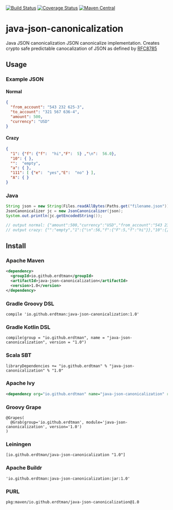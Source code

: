 [![Build Status](https://travis-ci.org/erdtman/java-json-canonicalization.svg?branch=master)](https://travis-ci.org/erdtman/java-json-canonicalization)
[![Coverage Status](https://coveralls.io/repos/github/erdtman/java-json-canonicalization/badge.svg)](https://coveralls.io/github/erdtman/java-json-canonicalization)
[![Maven Central](https://img.shields.io/maven-central/v/io.github.erdtman/java-json-canonicalization.svg?label=Maven%20Central)](http://search.maven.org/#search%7Cga%7C1%7Cg%3A%22io.github.erdtman%22%20a%3A%22java-json-canonicalization%22)
# java-json-canonicalization
Java JSON canonicalization 
JSON canonicalize implementation. Creates crypto safe predictable canocalization of
JSON as defined by [RFC8785](https://tools.ietf.org/html/rfc8785)
## Usage
### Example JSON
#### Normal
```json
{
  "from_account": "543 232 625-3",
  "to_account": "321 567 636-4",
  "amount": 500,
  "currency": "USD"
}
```
#### Crazy
```json
{
  "1": {"f": {"f":  "hi","F":  5} ,"\n":  56.0},
  "10": { },
  "":  "empty",
  "a": { },
  "111": [ {"e":  "yes","E":  "no" } ],
  "A": { }
}
```
### Java
```java
String json = new String(Files.readAllBytes(Paths.get("filename.json")));
JsonCanonicalizer jc = new JsonCanonicalizer(json);
System.out.println(jc.getEncodedString());

// output normal: {"amount":500,"currency":"USD","from_account":"543 232 625-3","to_account":"321 567 636-4"}
// output crazy: {"":"empty","1":{"\n":56,"f":{"F":5,"f":"hi"}},"10":{},"111":[{"E":"no","e":"yes"}],"A":{},"a":{}}
```
## Install
### Apache Maven
```xml
<dependency>
  <groupId>io.github.erdtman</groupId>
  <artifactId>java-json-canonicalization</artifactId>
  <version>1.0</version>
</dependency>
```
### Gradle Groovy DSL
```
compile 'io.github.erdtman:java-json-canonicalization:1.0'
```
### Gradle Kotlin DSL
```
compile(group = "io.github.erdtman", name = "java-json-canonicalization", version = "1.0")
```
### Scala SBT
```
libraryDependencies += "io.github.erdtman" % "java-json-canonicalization" % "1.0"
```
### Apache Ivy
```xml
<dependency org="io.github.erdtman" name="java-json-canonicalization" rev="1.0" />
```
### Groovy Grape
```
@Grapes(
  @Grab(group='io.github.erdtman', module='java-json-canonicalization', version='1.0')
)
```
### Leiningen
```
[io.github.erdtman/java-json-canonicalization "1.0"]
```
### Apache Buildr
```
'io.github.erdtman:java-json-canonicalization:jar:1.0'
```
### PURL
```
pkg:maven/io.github.erdtman/java-json-canonicalization@1.0
```
